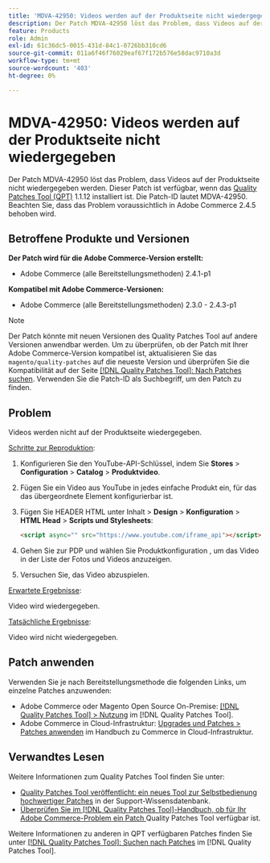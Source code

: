 ```yaml
---
title: 'MDVA-42950: Videos werden auf der Produktseite nicht wiedergegeben'
description: Der Patch MDVA-42950 löst das Problem, dass Videos auf der Produktseite nicht wiedergegeben werden. Dieser Patch ist verfügbar, wenn das [Quality Patches Tool (QPT)](https://experienceleague.adobe.com/en/docs/commerce-operations/tools/quality-patches-tool/quality-patches-tool-to-self-serve-quality-patches) 1.1.12 installiert ist. Die Patch-ID lautet MDVA-42950. Beachten Sie, dass das Problem voraussichtlich in Adobe Commerce 2.4.5 behoben wird.
feature: Products
role: Admin
exl-id: 61c36dc5-0015-431d-84c1-0726bb310cd6
source-git-commit: 011a6f46f76029eaf67f172b576e58dac9710a3d
workflow-type: tm+mt
source-wordcount: '403'
ht-degree: 0%

---
```


# MDVA-42950: Videos werden auf der Produktseite nicht wiedergegeben

Der Patch MDVA-42950 löst das Problem, dass Videos auf der Produktseite nicht wiedergegeben werden. Dieser Patch ist verfügbar, wenn das [Quality Patches Tool (QPT)](https://experienceleague.adobe.com/en/docs/commerce-operations/tools/quality-patches-tool/quality-patches-tool-to-self-serve-quality-patches) 1.1.12 installiert ist. Die Patch-ID lautet MDVA-42950. Beachten Sie, dass das Problem voraussichtlich in Adobe Commerce 2.4.5 behoben wird.

## Betroffene Produkte und Versionen

**Der Patch wird für die Adobe Commerce-Version erstellt:**

* Adobe Commerce (alle Bereitstellungsmethoden) 2.4.1-p1

**Kompatibel mit Adobe Commerce-Versionen:**

* Adobe Commerce (alle Bereitstellungsmethoden) 2.3.0 - 2.4.3-p1

>[!NOTE]
>
>Der Patch könnte mit neuen Versionen des Quality Patches Tool auf andere Versionen anwendbar werden. Um zu überprüfen, ob der Patch mit Ihrer Adobe Commerce-Version kompatibel ist, aktualisieren Sie das `magento/quality-patches` auf die neueste Version und überprüfen Sie die Kompatibilität auf der Seite [[!DNL Quality Patches Tool]: Nach Patches suchen](https://experienceleague.adobe.com/en/docs/commerce-operations/tools/quality-patches-tool/quality-patches-tool-to-self-serve-quality-patches). Verwenden Sie die Patch-ID als Suchbegriff, um den Patch zu finden.

## Problem

Videos werden nicht auf der Produktseite wiedergegeben.

<u>Schritte zur Reproduktion</u>:

1. Konfigurieren Sie den YouTube-API-Schlüssel, indem Sie **Stores** > **Configuration** > **Catalog** > **Produktvideo**.
1. Fügen Sie ein Video aus YouTube in jedes einfache Produkt ein, für das das übergeordnete Element konfigurierbar ist.
1. Fügen Sie HEADER HTML unter Inhalt > **Design** > **Konfiguration** > **HTML Head** > **Scripts und Stylesheets**:

   ```HTML
   <script async="" src="https://www.youtube.com/iframe_api"></script>`
   ```

1. Gehen Sie zur PDP und wählen Sie Produktkonfiguration , um das Video in der Liste der Fotos und Videos anzuzeigen.
1. Versuchen Sie, das Video abzuspielen.

<u>Erwartete Ergebnisse</u>:

Video wird wiedergegeben.

<u>Tatsächliche Ergebnisse</u>:

Video wird nicht wiedergegeben.

## Patch anwenden

Verwenden Sie je nach Bereitstellungsmethode die folgenden Links, um einzelne Patches anzuwenden:

* Adobe Commerce oder Magento Open Source On-Premise: [[!DNL Quality Patches Tool] > Nutzung](/help/tools/quality-patches-tool/usage.md) im [!DNL Quality Patches Tool].
* Adobe Commerce in Cloud-Infrastruktur: [Upgrades und Patches > Patches anwenden](https://experienceleague.adobe.com/docs/commerce-cloud-service/user-guide/develop/upgrade/apply-patches.html) im Handbuch zu Commerce in Cloud-Infrastruktur.

## Verwandtes Lesen

Weitere Informationen zum Quality Patches Tool finden Sie unter:

* [Quality Patches Tool veröffentlicht: ein neues Tool zur Selbstbedienung hochwertiger Patches](https://experienceleague.adobe.com/en/docs/commerce-operations/tools/quality-patches-tool/quality-patches-tool-to-self-serve-quality-patches) in der Support-Wissensdatenbank.
* [Überprüfen Sie im [!DNL Quality Patches Tool]-Handbuch, ob für Ihr Adobe Commerce-Problem ein Patch ](/help/tools/quality-patches-tool/patches-available-in-qpt/check-patch-for-magento-issue-with-magento-quality-patches.md) Quality Patches Tool verfügbar ist.

Weitere Informationen zu anderen in QPT verfügbaren Patches finden Sie unter [[!DNL Quality Patches Tool]: Suchen nach Patches](https://experienceleague.adobe.com/tools/commerce-quality-patches/index.html) im [!DNL Quality Patches Tool].
